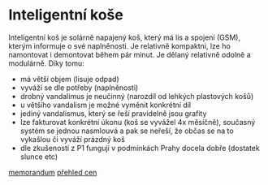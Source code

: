 
# Inteligentní koše 

Inteligentní koš je solárně napajený koš, který má lis a spojení (GSM), kterým informuje o své naplněnosti. Je relativně kompaktní, lze ho namontovat i demontovat během pár minut. Je dělaný relativně odolně a modulárně. Díky tomu:

- má větší objem (lisuje odpad)
- vyváží se dle potřeby (naplněnosti)
- drobný vandalimus je neučinný (narozdíl od lehkých plastových košů)
- u většího vandalism je možné vyměnit konkrétní díl
- jediný vandalismus, který se řeší pravidelně jsou grafity
- lze fakturovat konkrétní úkonu (koš se vyvážel 4x měsíčně), současný systém se jednou nasmlouvá a pak se neřeší, že občas se na to vykašlou či vyváží prázdný koš
- dle zkušeností z P1 fungují v podmínkách Prahy docela dobře (dostatek slunce etc)

[memorandum](006-memorandum/memorandum.pdf)
[přehled cen](005-materialy/prehled.md)
